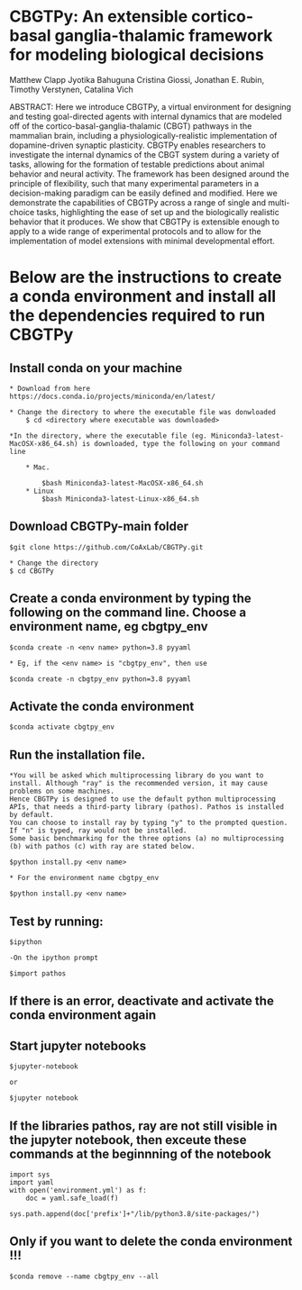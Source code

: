 # CBGTPy: An extensible cortico-basal ganglia-thalamic framework for modeling biological decisions
Matthew Clapp Jyotika Bahuguna Cristina Giossi, Jonathan E. Rubin, Timothy Verstynen, Catalina Vich

ABSTRACT: Here we introduce CBGTPy, a virtual environment for designing and testing goal-directed agents with internal dynamics that are modeled off of the cortico-basal-ganglia-thalamic (CBGT) pathways in the mammalian brain, including a physiologically-realistic implementation of dopamine-driven synaptic plasticity. CBGTPy enables researchers to investigate the internal dynamics of the CBGT system during a variety of tasks, allowing for the formation of testable predictions about animal behavior and neural activity. The framework has been designed around the principle of flexibility, such that many experimental parameters in a decision-making paradigm can be easily defined and modified. Here we demonstrate the capabilities of CBGTPy across a range of single and multi-choice tasks, highlighting the ease of set up and the biologically realistic behavior that it produces. We show that CBGTPy is extensible enough to apply to a wide range of experimental protocols and to allow for the implementation of model extensions with minimal developmental effort. 

# Below are the instructions to create a conda environment and install all the dependencies required to run CBGTPy


## Install conda on your machine
	* Download from here https://docs.conda.io/projects/miniconda/en/latest/
	
 	* Change the directory to where the executable file was donwloaded
  		$ cd <directory where executable was downloaded>
  	
   	*In the directory, where the executable file (eg. Miniconda3-latest-MacOSX-x86_64.sh) is downloaded, type the following on your command line

		* Mac. 

			$bash Miniconda3-latest-MacOSX-x86_64.sh
		* Linux
			$bash Miniconda3-latest-Linux-x86_64.sh


## Download CBGTPy-main folder
	$git clone https://github.com/CoAxLab/CBGTPy.git

 	* Change the directory
  	$ cd CBGTPy
  	

## Create a conda environment by typing the following on the command line. Choose a environment name, eg cbgtpy_env
	$conda create -n <env name> python=3.8 pyyaml
	
 	* Eg, if the <env name> is "cbgtpy_env", then use
 
	$conda create -n cbgtpy_env python=3.8 pyyaml
 
## Activate the conda environment
	$conda activate cbgtpy_env
## Run the installation file. 
	*You will be asked which multiprocessing library do you want to install. Although "ray" is the recommended version, it may cause problems on some machines.
 	Hence CBGTPy is designed to use the default python multiprocessing APIs, that needs a third-party library (pathos). Pathos is installed by default. 
	You can choose to install ray by typing "y" to the prompted question. If "n" is typed, ray would not be installed. 
 	Some basic benchmarking for the three options (a) no multiprocessing (b) with pathos (c) with ray are stated below.
  
	$python install.py <env name>

 	* For the environment name cbgtpy_env

  	$python install.py <env name>
 
## Test by running:
	$ipython

	-On the ipython prompt
 
	$import pathos

## If there is an error, deactivate and activate the conda environment again

## Start jupyter notebooks
	$jupyter-notebook 
 	
  	or
  		
    $jupyter notebook

## If the libraries pathos, ray are not still visible in the jupyter notebook, then exceute these commands at the beginnning of the notebook
	import sys
	import yaml
	with open('environment.yml') as f:
	    doc = yaml.safe_load(f)
	    
	sys.path.append(doc['prefix']+"/lib/python3.8/site-packages/")

## Only if you want to delete the conda environment !!!
	$conda remove --name cbgtpy_env --all


